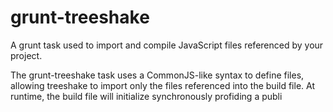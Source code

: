 grunt-treeshake
=========

A grunt task used to import and compile JavaScript files referenced by your project.

The grunt-treeshake task uses a CommonJS-like syntax to define files, allowing treeshake to import only the files referenced into the build file. At runtime, the build file will initialize synchronously profiding a publi